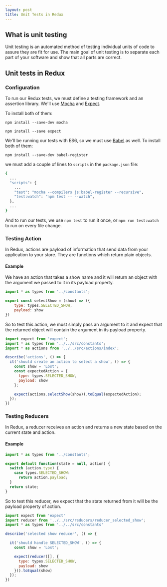 ```yaml
---
layout: post
title: Unit Tests in Redux
---
```


## What is unit testing

Unit testing is an automated method of testing individual units of code to assure they are fit for use. The main goal of unit testing is to separate each part of your software and show that all parts are correct.

## Unit tests in Redux

### Configuration
To run our Redux tests, we must define a testing framework and an assertion library. We'll use [Mocha](http://mochajs.org/) and [Expect](https://www.npmjs.com/package/expect).

To install both of them:

`npm install --save-dev mocha`

`npm install --save expect`


We'll be running our tests with ES6, so we must use [Babel](http://babeljs.io/) as well.
To install both of them:

`npm install --save-dev babel-register`


we must add a couple of lines to `scripts` in the `package.json` file:

```bash
{
  ...
  "scripts": {
    ...
    "test": "mocha --compilers js:babel-register --recursive",
    "test:watch": "npm test -- --watch",
  },
  ...
}
```
And to run our tests, we use `npm test` to run it once, or `npm run test:watch` to run on every file change.

### Testing Action
In Redux, actions are payload of information that send data from your application to your store. They are functions which return plain objects.

#### Example
We have an action that takes a show name and it will return an object with the argument we passed to it in its payload property.

```javascript
import * as types from '../constants';

export const selectShow = (show) => ({
    type: types.SELECTED_SHOW,
    payload: show
})
```

So to test this action, we must simply pass an argument to it and expect that the returned object will contain the argument in its payload property.

```javascript
import expect from 'expect';
import * as types from '../../src/constants';
import * as actions from '../../src/actions/index';

describe('actions', () => {
  it('should create an action to select a show', () => {
    const show = 'Lost';
    const expectedAction = {
      type: types.SELECTED_SHOW,
      payload: show
    };

    expect(actions.selectShow(show)).toEqual(expectedAction);
  });
})
```

### Testing Reducers
In Redux, a reducer receives an action and returns a new state based on the current state and action.

#### Example
```javascript
import * as types from '../constants';

export default function(state = null, action) {
  switch (action.type) {
    case types.SELECTED_SHOW:
      return action.payload;
  }
  return state;
}

```

So to test this reducer, we expect that the state returned from it will be the payload property of action.

```javascript
import expect from 'expect'
import reducer from '../../src/reducers/reducer_selected_show';
import * as types from '../../src/constants'

describe('selected show reducer', () => {

  it('should handle SELECTED_SHOW', () => {
    const show = 'Lost';

    expect(reducer([], {
      type: types.SELECTED_SHOW,
      payload: show
    })).toEqual(show)
  });
})
```
